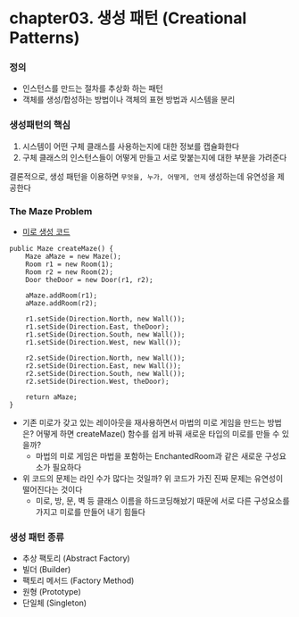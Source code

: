 # chapter03. 생성 패턴 (Creational Patterns)

### 정의
- 인스턴스를 만드는 절차를 추상화 하는 패턴
- 객체를 생성/합성하는 방법이나 객체의 표현 방법과 시스템을 분리

### 생성패턴의 핵심
1. 시스템이 어떤 구체 클래스를 사용하는지에 대한 정보를 캡슐화한다
2. 구체 클래스의 인스턴스들이 어떻게 만들고 서로 맞붙는지에 대한 부분을 가려준다

결론적으로, 생성 패턴을 이용하면 `무엇을, 누가, 어떻게, 언제` 생성하는데 유연성을 제공한다

### The Maze Problem
- [미로 생성 코드](https://github.com/Hyunhoo-Kwon/DesignPatterens/tree/master/src/main/java/chapter03/intro)
```
public Maze createMaze() {
    Maze aMaze = new Maze();
    Room r1 = new Room(1);
    Room r2 = new Room(2);
    Door theDoor = new Door(r1, r2);

    aMaze.addRoom(r1);
    aMaze.addRoom(r2);

    r1.setSide(Direction.North, new Wall());
    r1.setSide(Direction.East, theDoor);
    r1.setSide(Direction.South, new Wall());
    r1.setSide(Direction.West, new Wall());

    r2.setSide(Direction.North, new Wall());
    r2.setSide(Direction.East, new Wall());
    r2.setSide(Direction.South, new Wall());
    r2.setSide(Direction.West, theDoor);

    return aMaze;
}
```
- 기존 미로가 갖고 있는 레이아웃을 재사용하면서 마법의 미로 게임을 만드는 방법은? 어떻게 하면 createMaze() 함수를 쉽게 바꿔 새로운 타입의 미로를 만들 수 있을까?
  - 마법의 미로 게임은 마법을 포함하는 EnchantedRoom과 같은 새로운 구성요소가 필요하다
- 위 코드의 문제는 라인 수가 많다는 것일까? 위 코드가 가진 진짜 문제는 유연성이 떨어진다는 것이다
  - 미로, 방, 문, 벽 등 클래스 이름을 하드코딩해놨기 때문에 서로 다른 구성요소를 가지고 미로를 만들어 내기 힘들다
  
### 생성 패턴 종류
 - 추상 팩토리 (Abstract Factory)
 - 빌더 (Builder)
 - 팩토리 메서드 (Factory Method)
 - 원형 (Prototype)
 - 단일체 (Singleton)

